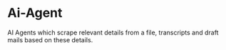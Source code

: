 # Ai-Agent
AI Agents which scrape relevant details from a file, transcripts and draft mails based on these details. 
